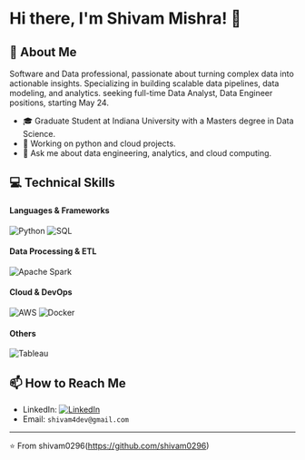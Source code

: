 # Hi there, I'm Shivam Mishra! 👋

## 🚀 About Me
Software and Data professional, passionate about turning complex data into actionable insights. Specializing in building scalable data pipelines, data modeling, and analytics.
seeking full-time Data Analyst, Data Engineer positions, starting May 24.

- 🎓 Graduate Student at Indiana University with a Masters degree in Data Science.
- 🔭 Working on python and cloud projects.
- 💬 Ask me about data engineering, analytics, and cloud computing.

## 💻 Technical Skills
#### Languages & Frameworks
![Python](https://img.shields.io/badge/-Python-black?style=flat-square&logo=Python)
![SQL](https://img.shields.io/badge/-SQL-black?style=flat-square&logo=MySQL)

#### Data Processing & ETL
![Apache Spark](https://img.shields.io/badge/-Apache%20Spark-black?style=flat-square&logo=Apache-Spark)

#### Cloud & DevOps
![AWS](https://img.shields.io/badge/-AWS-black?style=flat-square&logo=amazon-aws)
![Docker](https://img.shields.io/badge/-Docker-black?style=flat-square&logo=Docker)

#### Others
![Tableau](https://img.shields.io/badge/-Tableau-black?style=flat-square&logo=Tableau)

## 📫 How to Reach Me
- LinkedIn: [![LinkedIn](https://img.shields.io/badge/LinkedIn-shivam-mishra0296-blue?style=flat-square&logo=linkedin)](https://www.linkedin.com/in/shivam-mishra0296/)
- Email: `shivam4dev@gmail.com`

---

⭐ From shivam0296(https://github.com/shivam0296)

